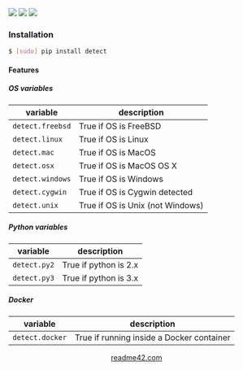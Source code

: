 <!--
https://readme42.com
-->


[![](https://img.shields.io/pypi/v/detect.svg?maxAge=3600)](https://pypi.org/project/detect/)
[![](https://img.shields.io/badge/License-Unlicense-blue.svg?longCache=True)](https://unlicense.org/)
[![](https://github.com/andrewp-as-is/detect.py/workflows/tests42/badge.svg)](https://github.com/andrewp-as-is/detect.py/actions)

### Installation
```bash
$ [sudo] pip install detect
```

#### Features
##### OS variables

variable|description
-|-
`detect.freebsd`| True if OS is FreeBSD
`detect.linux`| True if OS is Linux
`detect.mac`| True if OS is MacOS
`detect.osx`| True if OS is MacOS OS X
`detect.windows`| True if OS is Windows
`detect.cygwin`| True if OS is Cygwin detected
`detect.unix`| True if OS is Unix (not Windows)

##### Python variables

variable|description
-|-
`detect.py2`| True if python is 2.x
`detect.py3`| True if python is 3.x

##### Docker

variable|description
-|-
`detect.docker`| True if running inside a Docker container

<p align="center">
    <a href="https://readme42.com/">readme42.com</a>
</p>